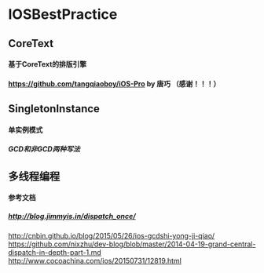 # IOSBestPractice

## CoreText
#### 基于CoreText的排版引擎 
#### https://github.com/tangqiaoboy/iOS-Pro by 唐巧 （感谢！！！）

## SingletonInstance
#### 单实例模式 
##### GCD和非GCD两种写法


## 多线程编程
#### 参考文档  

##### http://blog.jimmyis.in/dispatch_once/
http://cnbin.github.io/blog/2015/05/26/ios-gcdshi-yong-ji-qiao/
https://github.com/nixzhu/dev-blog/blob/master/2014-04-19-grand-central-dispatch-in-depth-part-1.md
http://www.cocoachina.com/ios/20150731/12819.html
